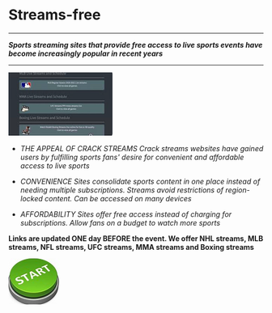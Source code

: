 # Streams-free

____

***Sports streaming sites that provide free access to live sports events have become increasingly popular in recent years***

____

<img src="https://github.com/TerranRobi/Streams-free/blob/main/crackstreams.png"/>

+  *THE APPEAL OF CRACK STREAMS
Crack streams websites have gained users by fulfilling sports fans' desire for convenient and affordable access to live sports*

+  *CONVENIENCE
Sites consolidate sports content in one place instead of needing multiple subscriptions.
Streams avoid restrictions of region-locked content.
Can be accessed on many devices*

+  *AFFORDABILITY
Sites offer free access instead of charging for subscriptions.
Allow fans on a budget to watch more sports*

**Links are updated ONE day BEFORE the event. We offer NHL streams, MLB streams, NFL streams, UFC streams, MMA streams and Boxing streams**

<img src="https://github.com/TerranRobi/Streams-free/blob/main/start.png"/>
